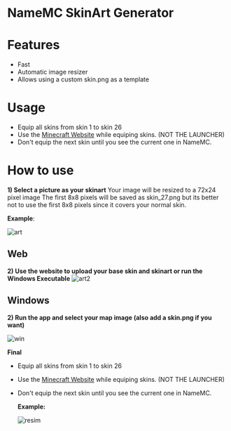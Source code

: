 # NameMC SkinArt Generator


# Features
- Fast
- Automatic image resizer
- Allows using a custom skin.png as a template

# Usage
- Equip all skins from skin 1 to skin 26
- Use the [Minecraft Website](https://www.minecraft.net/en-us/msaprofile/mygames/editskin) while equiping skins. (NOT THE LAUNCHER)
- Don't equip the next skin until you see the current one in NameMC.
  

# How to use
**1) Select a picture as your skinart**
Your image will be resized to a 72x24 pixel image
The first 8x8 pixels will be saved as skin_27.png but its better not to use the first 8x8 pixels since it covers your normal skin.

**Example**:


![art](https://github.com/user-attachments/assets/406f21ba-7908-4795-9d0a-eea0bfb7e65e)


## Web
**2) Use the website to upload your base skin and skinart or run the Windows Executable**
![art2](https://github.com/user-attachments/assets/9c76760b-b808-46ef-8c7c-26c02a85e732)


## Windows
**2) Run the app and select your map image (also add a skin.png if you want)**

![win](https://github.com/user-attachments/assets/07e73b59-fd51-43af-9b2d-6771b183718e)


**Final**
- Equip all skins from skin 1 to skin 26
- Use the [Minecraft Website](https://www.minecraft.net/en-us/msaprofile/mygames/editskin) while equiping skins. (NOT THE LAUNCHER)
- Don't equip the next skin until you see the current one in NameMC.

  **Example:**

  ![resim](https://github.com/user-attachments/assets/d1e33dd8-e10b-43dc-912c-a8ed77ef21d3)


